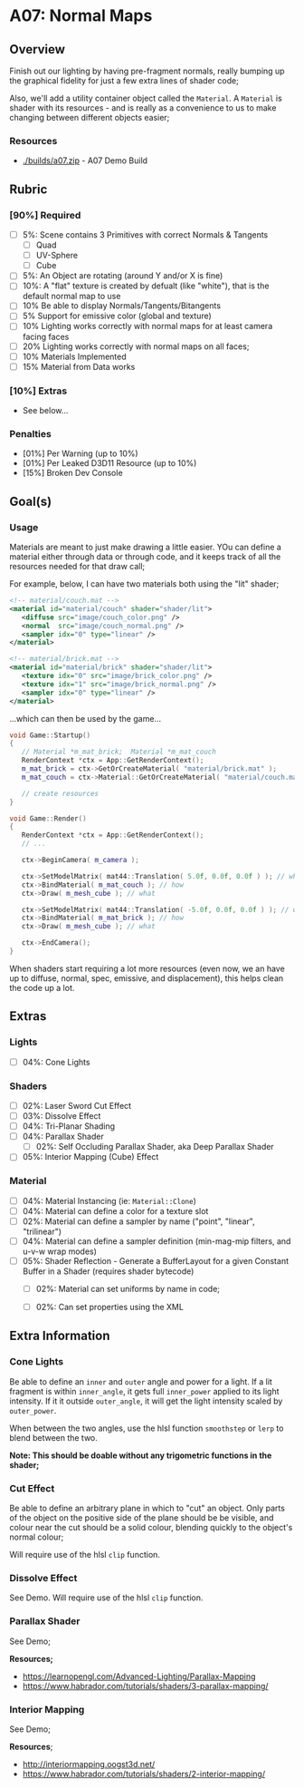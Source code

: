 A07: Normal Maps
======

## Overview
Finish out our lighting by having pre-fragment normals, really bumping up the graphical fidelity for just a few extra lines of shader code; 

Also, we'll add a utility container object called the `Material`.  A `Material` is shader with its resources - and is really as a convenience to us to make changing between different objects easier; 

### Resources
- [./builds/a07.zip](./builds/a07.zip) - A07 Demo Build

## Rubric

### [90%] Required
- [ ] 5%: Scene contains 3 Primitives with correct Normals & Tangents
    - [ ] Quad
    - [ ] UV-Sphere
    - [ ] Cube
- [ ] 5%: An Object are rotating (around Y and/or X is fine)
- [ ] 10%: A "flat" texture is created by defualt (like "white"), that is the default normal map to use
- [ ] 10% Be able to display Normals/Tangents/Bitangents
- [ ] 5% Support for emissive color (global and texture)
- [ ] 10% Lighting works correctly with normal maps for at least camera facing faces
- [ ] 20% Lighting works correctly with normal maps on all faces;
- [ ] 10% Materials Implemented
- [ ] 15% Material from Data works

### [10%] Extras 
- See below...

### Penalties
- [01%] Per Warning (up to 10%)
- [01%] Per Leaked D3D11 Resource (up to 10%)
- [15%] Broken Dev Console


## Goal(s)

### Usage

Materials are meant to just make drawing a little easier.  YOu can define a material either through data or through code, and it keeps track of all the resources needed for that draw call; 

For example, below, I can have two materials both using the "lit" shader;

```xml
<!-- material/couch.mat -->
<material id="material/couch" shader="shader/lit">
   <diffuse src="image/couch_color.png" />
   <normal  src="image/couch_normal.png" />
   <sampler idx="0" type="linear" />
</material>

<!-- material/brick.mat -->
<material id="material/brick" shader="shader/lit">
   <texture idx="0" src="image/brick_color.png" />
   <texture idx="1" src="image/brick_normal.png" />
   <sampler idx="0" type="linear" />
</material>
```

...which can then be used by the game...

```cpp
void Game::Startup()
{
   // Material *m_mat_brick;  Material *m_mat_couch
   RenderContext *ctx = App::GetRenderContext(); 
   m_mat_brick = ctx->GetOrCreateMaterial( "material/brick.mat" ); 
   m_mat_couch = ctx->Material::GetOrCreateMaterial( "material/couch.mat" ); 

   // create resources
}

void Game::Render()
{
   RenderContext *ctx = App::GetRenderContext(); 
   // ...

   ctx->BeginCamera( m_camera ); 

   ctx->SetModelMatrix( mat44::Translation( 5.0f, 0.0f, 0.0f ) ); // where
   ctx->BindMaterial( m_mat_couch ); // how
   ctx->Draw( m_mesh_cube ); // what

   ctx->SetModelMatrix( mat44::Translation( -5.0f, 0.0f, 0.0f ) ); // where
   ctx->BindMaterial( m_mat_brick ); // how
   ctx->Draw( m_mesh_cube ); // what

   ctx->EndCamera(); 
}
```

When shaders start requiring a lot more resources (even now, we an have up to diffuse, normal, spec, emissive, and displacement), this helps clean the code up a lot.  


## Extras

### Lights
- [ ] 04%: Cone Lights

### Shaders
- [ ] 02%: Laser Sword Cut Effect
- [ ] 03%: Dissolve Effect
- [ ] 04%: Tri-Planar Shading 
- [ ] 04%: Parallax Shader
    - [ ] 02%: Self Occluding Parallax Shader, aka Deep Parallax Shader
- [ ] 05%: Interior Mapping (Cube) Effect

### Material 
- [ ] 04%: Material Instancing (ie: `Material::Clone`)
- [ ] 04%: Material can define a color for a texture slot 
- [ ] 02%: Material can define a sampler by name ("point", "linear", "trilinear")
- [ ] 04%: Material can define a sampler definition (min-mag-mip filters, and u-v-w wrap modes)
- [ ] 05%: Shader Reflection - Generate a  BufferLayout for a given Constant Buffer in a Shader (requires shader bytecode)
    - [ ] 02%: Material can set uniforms by name in code; 
    - [ ] 02%: Can set properties using the XML


## Extra Information

### Cone Lights
Be able to define an `inner` and `outer` angle and power for a light.  If a lit fragment is within `inner_angle`, it gets full `inner_power` applied to its light intensity.  If it it outside `outer_angle`, it will get the light intensity scaled by `outer_power`. 

When between the two angles, use the hlsl function `smoothstep` or `lerp` to blend between the two. 

**Note: This should be doable without any trigometric functions in the shader;**


### Cut Effect
Be able to define an arbitrary plane in which to "cut" an object.  Only parts of the object on the positive side of the plane should be be visible, and colour near the cut should be a solid colour, blending quickly to the object's normal colour; 

Will require use of the hlsl `clip` function.

### Dissolve Effect
See Demo.  Will require use of the hlsl `clip` function. 

### Parallax Shader
See Demo; 

**Resources;**
- https://learnopengl.com/Advanced-Lighting/Parallax-Mapping
- https://www.habrador.com/tutorials/shaders/3-parallax-mapping/

### Interior Mapping
See Demo; 

**Resources**; 
- http://interiormapping.oogst3d.net/
- https://www.habrador.com/tutorials/shaders/2-interior-mapping/
